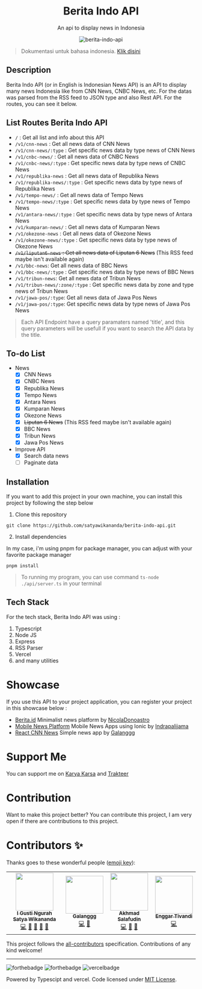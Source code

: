 <div align="center">

<h1>Berita Indo API</h1>

<p>An api to display news in Indonesia</p>

![berita-indo-api](https://socialify.git.ci/satyawikananda/berita-indo-api/image?description=1&forks=1&issues=1&logo=https%3A%2F%2Fi.pinimg.com%2Foriginals%2F26%2F91%2Ff2%2F2691f2fa1a0f078f5f274edf7fea6763.png&owner=1&pulls=1&stargazers=1&theme=Light)

</div>

> Dokumentasi untuk bahasa indonesia. [Klik disini](./README-ID.md)

## Description

Berita Indo API (or in English is Indonesian News API) is an API to display many news Indonesia like from CNN News, CNBC News, etc. For the datas was parsed from the RSS feed to JSON type and also Rest API. For the routes, you can see it below.

## List Routes Berita Indo API

- `/` : Get all list and info about this API
- `/v1/cnn-news` : Get all news data of CNN News
- `/v1/cnn-news/:type` : Get specific news data by type news of CNN News
- `/v1/cnbc-news/` : Get all news data of CNBC News
- `/v1/cnbc-news/:type` : Get specific news data by type news of CNBC News
- `/v1/republika-news` : Get all news data of Republika News
- `/v1/republika-news/:type` : Get specific news data by type news of Republika News
- `/v1/tempo-news/` : Get all news data of Tempo News
- `/v1/tempo-news/:type` : Get specific news data by type news of Tempo News
- `/v1/antara-news/:type` : Get specific news data by type news of Antara News
- `/v1/kumparan-news/` : Get all news data of Kumparan News
- `/v1/okezone-news` : Get all news data of Okezone News
- `/v1/okezone-news/:type` : Get specific news data by type news of Okezone News
- ~~`/v1/liputan6-news` : Get all news data of Liputan 6 News~~ (This RSS feed maybe isn't available again)
- `/v1/bbc-news`: Get all news data of BBC News
- `/v1/bbc-news/:type` : Get specific news data by type news of BBC News
- `/v1/tribun-news`: Get all news data of Tribun News
- `/v1/tribun-news/:zone/:type` : Get specific news data by zone and type news of Tribun News
- `/v1/jawa-pos/:type`: Get all news data of Jawa Pos News
- `/v1/jawa-pos/:type`: Get specific news data by type news of Jawa Pos News

> Each API Endpoint have a query paramaters named 'title', and this query parameters will be usefull if you want to search the API data by the title.

## To-do List

- News
  - [x] CNN News
  - [x] CNBC News
  - [x] Republika News
  - [x] Tempo News
  - [x] Antara News
  - [x] Kumparan News
  - [x] Okezone News
  - [x] ~~Liputan 6 News~~ (This RSS feed maybe isn't available again)
  - [x] BBC News
  - [x] Tribun News
  - [x] Jawa Pos News 
- Improve API
  - [x] Search data news
  - [ ] Paginate data

## Installation

If you want to add this project in your own machine, you can install this project by following the step below

1. Clone this repository

```
git clone https://github.com/satyawikananda/berita-indo-api.git
```

2. Install dependencies

In my case, i'm using pnpm for package manager, you can adjust with your favorite package manager

```
pnpm install
```

> To running my program, you can use command `ts-node ./api/server.ts` in your terminal

## Tech Stack

For the tech stack, Berita Indo API was using :

1. Typescript
2. Node JS
3. Express
4. RSS Parser
5. Vercel
6. and many utilities

# Showcase

If you use this API to your project application, you can register your project in this showcase below :

- [Berita.id](https://github.com/NicolaDonoastro/berita.id) Minimalist news platform by [NicolaDonoastro](https://github.com/NicolaDonoastro)
- [Mobile News Platform](https://github.com/indrapalijama/mobile-news-platform) Mobile News Apps using Ionic by [Indrapalijama](https://github.com/indrapalijama)
- [React CNN News](https://github.com/galanggg/react-cnn-news) Simple news app by [Galanggg](https://github.com/galanggg)

# Support Me

You can support me on [Karya Karsa](https://karyakarsa.com/satyawikananda) and [Trakteer](https://trakteer.id/satya-wikananda/)

# Contribution

Want to make this project better? You can contribute this project, I am very open if there are contributions to this project.

# Contributors ✨

Thanks goes to these wonderful people ([emoji key](https://allcontributors.org/docs/en/emoji-key)):

<!-- ALL-CONTRIBUTORS-LIST:START - Do not remove or modify this section -->
<!-- prettier-ignore-start -->
<!-- markdownlint-disable -->
<table>
  <tr>
    <td align="center"><a href="https://satyawikananda.vercel.app"><img src="https://avatars.githubusercontent.com/u/33148052?v=4?s=100" width="100px;" alt=""/><br /><sub><b>I Gusti Ngurah Satya Wikananda</b></sub></a><br /><a href="https://github.com/satyawikananda/berita-indo-api/commits?author=satyawikananda" title="Code">💻</a> <a href="#maintenance-satyawikananda" title="Maintenance">🚧</a> <a href="https://github.com/satyawikananda/berita-indo-api/issues?q=author%3Asatyawikananda" title="Bug reports">🐛</a> <a href="#ideas-satyawikananda" title="Ideas, Planning, & Feedback">🤔</a> <a href="https://github.com/satyawikananda/berita-indo-api/commits?author=satyawikananda" title="Documentation">📖</a></td>
    <td align="center"><a href="https://github.com/galanggg"><img src="https://avatars.githubusercontent.com/u/21099312?v=4?s=100" width="100px;" alt=""/><br /><sub><b>Galanggg</b></sub></a><br /><a href="https://github.com/satyawikananda/berita-indo-api/commits?author=galanggg" title="Code">💻</a> <a href="#ideas-galanggg" title="Ideas, Planning, & Feedback">🤔</a></td>
    <td align="center"><a href="https://github.com/axmad386"><img src="https://avatars.githubusercontent.com/u/8775678?v=4?s=100" width="100px;" alt=""/><br /><sub><b>Akhmad Salafudin</b></sub></a><br /><a href="https://github.com/satyawikananda/berita-indo-api/commits?author=axmad386" title="Code">💻</a> <a href="https://github.com/satyawikananda/berita-indo-api/issues?q=author%3Aaxmad386" title="Bug reports">🐛</a> <a href="#ideas-axmad386" title="Ideas, Planning, & Feedback">🤔</a></td>
    <td align="center"><a href="https://kirintux.ninja/"><img src="https://avatars.githubusercontent.com/u/64598048?v=4?s=100" width="100px;" alt=""/><br /><sub><b>Enggar Tivandi</b></sub></a><br /><a href="https://github.com/satyawikananda/berita-indo-api/commits?author=nekoding" title="Code">💻</a></td>
  </tr>
</table>

<!-- markdownlint-restore -->
<!-- prettier-ignore-end -->

<!-- ALL-CONTRIBUTORS-LIST:END -->

This project follows the [all-contributors](https://github.com/all-contributors/all-contributors) specification. Contributions of any kind welcome!

---

![forthebadge](https://forthebadge.com/images/badges/built-with-love.svg)
![forthebadge](https://forthebadge.com/images/badges/made-with-typescript.svg)
![vercelbadge](https://www.datocms-assets.com/31049/1618983297-powered-by-vercel.svg)

Powered by Typescipt and vercel. Code licensed under [MIT License](https://raw.githubusercontent.com/satyawikananda/berita-indo-api/main/LICENSE?token=AH44ZFF4GHAMNS4WIL4FCC3ADZ4F6).
